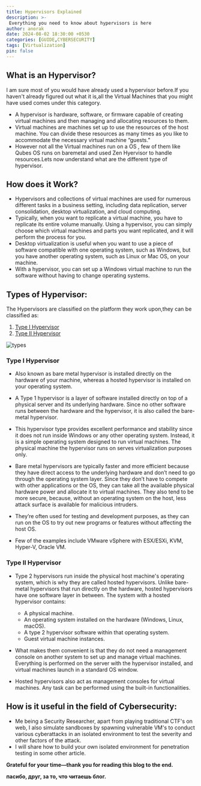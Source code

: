 ```yaml
---
title: Hypervisors Explained
description: >-
 Everything you need to know about hypervisors is here
author: anorak
date: 2024-08-02 18:30:00 +0530
categories: [GUIDE,CYBERSECURITY]
tags: [Virtualization]
pin: false
---
```


## What is an Hypervisor?
I am sure most of you would have already used a hypervisor before.If you haven't already figured out what it is,all the Virtual Machines that you might have used comes under this category.

- A hypervisor is hardware, software, or firmware capable of creating virtual machines and then managing and allocating resources to them.
- Virtual machines are machines set up to use the resources of the host machine. You can divide these resources as many times as you like to accommodate the necessary virtual machine “guests.”
- However not all the Virtual machines run on a OS , few of them like Qubes OS runs on baremetal and used Zen Hyervisor to handle resources.Lets now understand what are the different type of hypervisor.

 
## How does it Work?

- Hypervisors and collections of virtual machines are used for numerous different tasks in a business setting, including data replication, server consolidation, desktop virtualization, and cloud computing.
- Typically, when you want to replicate a virtual machine, you have to replicate its entire volume manually. Using a hypervisor, you can simply choose which virtual machines and parts you want replicated, and it will perform the process for you.
- Desktop virtualization is useful when you want to use a piece of software compatible with one operating system, such as Windows, but you have another operating system, such as Linux or Mac OS, on your machine.
- With a hypervisor, you can set up a Windows virtual machine to run the software without having to change operating systems.

## Types of Hypervisor:
The Hypervisors are classified on the platform they work upon,they can be classified as:
1. [Type I Hypervisor](#type-i-hypervisor)
2. [Type II Hypervisor](#type-ii-hypervisor)

![types](/assets/img/202408/hypervisor1.png)

### Type I Hypervisor

- Also known as bare metal hypervisor is installed directly on the hardware of your machine, whereas a hosted hypervisor is installed on your operating system.
- A Type 1 hypervisor is a layer of software installed directly on top of a physical server and its underlying hardware. Since no other software runs between the hardware and the hypervisor, it is also called the bare-metal hypervisor.

- This hypervisor type provides excellent performance and stability since it does not run inside Windows or any other operating system. Instead, it is a simple operating system designed to run virtual machines. The physical machine the hypervisor runs on serves virtualization purposes only. 
- Bare metal hypervisors are typically faster and more efficient because they have direct access to the underlying hardware and don’t need to go through the operating system layer. Since they don’t have to compete with other applications or the OS, they can take all the available physical hardware power and allocate it to virtual machines. They also tend to be more secure, because, without an operating system on the host, less attack surface is available for malicious intruders.
- They’re often used for testing and development purposes, as they can run on the OS to try out new programs or features without affecting the host OS.
- Few of the examples include VMware vSphere with ESX/ESXi, KVM, Hyper-V, Oracle VM.


### Type II Hypervisor

- Type 2 hypervisors run inside the physical host machine's operating system, which is why they are called hosted hypervisors. Unlike bare-metal hypervisors that run directly on the hardware, hosted hypervisors have one software layer in between. The system with a hosted hypervisor contains:

    - A physical machine.
    - An operating system installed on the hardware (Windows, Linux, macOS).
    - A type 2 hypervisor software within that operating system.
    - Guest virtual machine instances.
- What makes them convenient is that they do not need a management console on another system to set up and manage virtual machines. Everything is performed on the server with the hypervisor installed, and virtual machines launch in a standard OS window.

- Hosted hypervisors also act as management consoles for virtual machines. Any task can be performed using the built-in functionalities.

## How is it useful in the field of Cybersecurity:

- Me being a Security Researcher, apart from playing traditional CTF's on web, I also simulate sandboxes by spawning vulnerable VM's to conduct various cyberattacks in an isolated environment to test the severity and other factors of the attack.
- I will share how to build your own isolated environment for penetration testing in some other article.



**Grateful for your time—thank you for reading this blog to the end.**

**пасибо, друг, за то, что читаешь блог.**


































